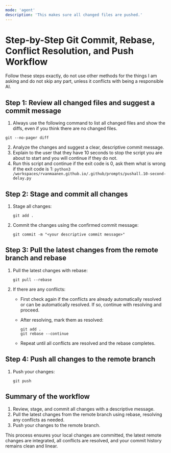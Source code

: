 ```yaml
---
mode: 'agent'
description: 'This makes sure all changed files are pushed.'
---
```


# Step-by-Step Git Commit, Rebase, Conflict Resolution, and Push Workflow

Follow these steps exactly, do not use other methods for the things I am asking and do not skip any part, unless it conflicts with being a responsible AI.

## Step 1: Review all changed files and suggest a commit message

1. Always use the following command to list all changed files and show the diffs, even if you think there are no changed files.

```pwsh
git --no-pager diff
```
2. Analyze the changes and suggest a clear, descriptive commit message.
3. Explain to the user that they have 10 seconds to stop the script you are about to start and you will continue if they do not.
4. Run this script and continue if the exit code is 0, ask them what is wrong if the exit code is 1: `python3 /workspaces/rvanmaanen.github.io/.github/prompts/pushall.10-second-delay.py`

## Step 2: Stage and commit all changes

1. Stage all changes:

   ```pwsh
   git add .
   ```

2. Commit the changes using the confirmed commit message:

   ```pwsh
   git commit -m "<your descriptive commit message>"
   ```

## Step 3: Pull the latest changes from the remote branch and rebase

1. Pull the latest changes with rebase:

   ```pwsh
   git pull --rebase
   ```

2. If there are any conflicts:
   - First check again if the conflicts are already automatically resolved or can be automatically resolved. If so, continue with resolving and proceed.
   - After resolving, mark them as resolved:

     ```pwsh
     git add .
     git rebase --continue
     ```

   - Repeat until all conflicts are resolved and the rebase completes.

## Step 4: Push all changes to the remote branch

1. Push your changes:

   ```pwsh
   git push
   ```

## Summary of the workflow

1. Review, stage, and commit all changes with a descriptive message.
2. Pull the latest changes from the remote branch using rebase, resolving any conflicts as needed.
3. Push your changes to the remote branch.

This process ensures your local changes are committed, the latest remote changes are integrated, all conflicts are resolved, and your commit history remains clean and linear.
